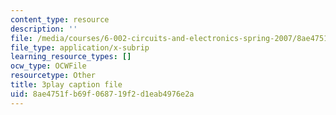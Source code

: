 ```yaml
---
content_type: resource
description: ''
file: /media/courses/6-002-circuits-and-electronics-spring-2007/8ae4751fb69f068719f2d1eab4976e2a_2vHGYdepKLw.srt
file_type: application/x-subrip
learning_resource_types: []
ocw_type: OCWFile
resourcetype: Other
title: 3play caption file
uid: 8ae4751f-b69f-0687-19f2-d1eab4976e2a
---
```

